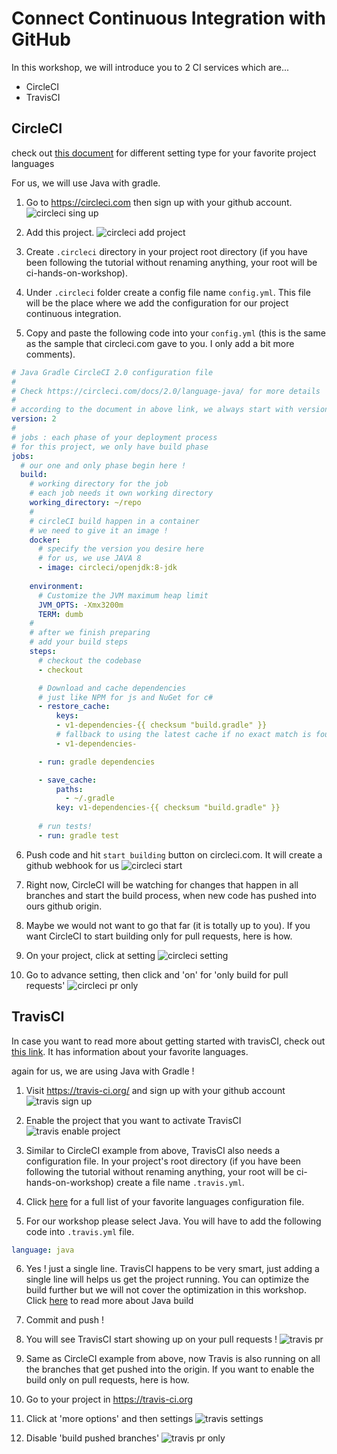# Connect Continuous Integration with GitHub
In this workshop, we will introduce you to 2 CI services which are...
* CircleCI
* TravisCI 
## CircleCI
check out [this document](https://circleci.com/docs/2.0/language-guides/) for different setting type for your favorite project languages

For us, we will use Java with gradle.

1. Go to https://circleci.com then sign up with your github account.
![circleci sing up](https://user-images.githubusercontent.com/11821799/45926980-ed59a280-bf55-11e8-817d-77eea8c2e1df.png)

2. Add this project.
![circleci add project](https://user-images.githubusercontent.com/11821799/45926981-edf23900-bf55-11e8-9a04-6502f0012190.png)

3. Create `.circleci` directory in your project root directory (if you have been following the tutorial without renaming anything, your root will be ci-hands-on-workshop).

4. Under `.circleci` folder create a config file name `config.yml`. This file will be the place where we add the configuration for our project continuous integration.

5. Copy and paste the following code into your `config.yml` (this is the same as the sample that circleci.com gave to you. I only add a bit more comments).
```yaml
# Java Gradle CircleCI 2.0 configuration file
#
# Check https://circleci.com/docs/2.0/language-java/ for more details
#
# according to the document in above link, we always start with version 2 !
version: 2
#
# jobs : each phase of your deployment process
# for this project, we only have build phase
jobs:
  # our one and only phase begin here !
  build:
    # working directory for the job
    # each job needs it own working directory
    working_directory: ~/repo
    #
    # circleCI build happen in a container
    # we need to give it an image !
    docker:
      # specify the version you desire here
      # for us, we use JAVA 8
      - image: circleci/openjdk:8-jdk
    
    environment:
      # Customize the JVM maximum heap limit
      JVM_OPTS: -Xmx3200m
      TERM: dumb
    #
    # after we finish preparing
    # add your build steps
    steps:
      # checkout the codebase
      - checkout

      # Download and cache dependencies
      # just like NPM for js and NuGet for c#
      - restore_cache:
          keys:
          - v1-dependencies-{{ checksum "build.gradle" }}
          # fallback to using the latest cache if no exact match is found
          - v1-dependencies-

      - run: gradle dependencies

      - save_cache:
          paths:
            - ~/.gradle
          key: v1-dependencies-{{ checksum "build.gradle" }}
        
      # run tests!
      - run: gradle test
```

6. Push code and hit `start building` button on circleci.com. It will create a github webhook for us
![circleci start](https://user-images.githubusercontent.com/11821799/45926982-edf23900-bf55-11e8-930b-459d935c84c6.png)

7. Right now, CircleCI will be watching for changes that happen in all branches and start the build process, when new code has pushed into ours github origin.

8. Maybe we would not want to go that far (it is totally up to you). If you want CircleCI to start building only for pull requests, here is how.

9. On your project, click at setting
![circleci setting](https://user-images.githubusercontent.com/11821799/45927222-dd43c200-bf59-11e8-858c-e1b2d9e8067c.png)

10. Go to advance setting, then click and 'on' for 'only build for pull requests'
![circleci pr only](https://user-images.githubusercontent.com/11821799/45927231-ff3d4480-bf59-11e8-8405-a16d54a6c014.png)

## TravisCI

In case you want to read more about getting started with travisCI, check out [this link](https://docs.travis-ci.com/user/getting-started/). It has information about your favorite languages.

again for us, we are using Java with Gradle !

1. Visit https://travis-ci.org/ and sign up with your github account
![travis sign up](https://user-images.githubusercontent.com/11821799/45927104-f51a4680-bf57-11e8-8850-3237cd0dc7df.png)

2. Enable the project that you want to activate TravisCI
![travis enable project](https://user-images.githubusercontent.com/11821799/45927259-af12b200-bf5a-11e8-9ad3-2432a3e81907.png)

3. Similar to CircleCI example from above, TravisCI also needs a configuration file. In your project's root directory (if you have been following the tutorial without renaming anything, your root will be ci-hands-on-workshop) create a file name `.travis.yml`.

4. Click [here](https://docs.travis-ci.com/user/languages/) for a full list of your favorite languages configuration file.

5. For our workshop please select Java. You will have to add the following code into `.travis.yml` file.
```yaml
language: java
```

6. Yes ! just a single line. TravisCI happens to be very smart, just adding a single line will helps us get the project running. You can optimize the build further but we will not cover the optimization in this workshop. Click [here](https://docs.travis-ci.com/user/languages/java/) to read more about Java build

7. Commit and push !

8. You will see TravisCI start showing up on your pull requests !
![travis pr](https://user-images.githubusercontent.com/11821799/45927526-8e4c5b80-bf5e-11e8-81af-3d7f3e54f6a4.png)

9. Same as CircleCI example from above, now Travis is also running on all the branches that get pushed into the origin. If you want to enable the build only on pull requests, here is how.

10. Go to your project in https://travis-ci.org

11. Click at 'more options' and then settings
![travis settings](https://user-images.githubusercontent.com/11821799/45927558-424de680-bf5f-11e8-914b-b67a213a67cf.png)

12. Disable 'build pushed branches'
![travis pr only](https://user-images.githubusercontent.com/11821799/45927572-70332b00-bf5f-11e8-87ca-7b0b8d8d5bdc.png)
